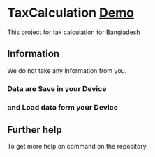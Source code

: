 # TaxCalculation [Demo](https://mdzzaman.github.io/tax-calculation-bd/)

This project for tax calculation for Bangladesh

## Information

We do not take any information from you.
### Data are Save in your Device
### and Load data form your Device 

## Further help
To get more help on command on the repository.
